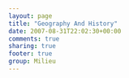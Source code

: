 ```yaml
---
layout: page
title: "Geography And History"
date: 2007-08-31T22:02:30+00:00
comments: true
sharing: true
footer: true
group: Milieu
---
```


 




